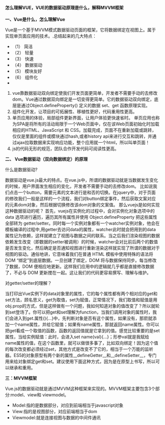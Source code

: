 #### 怎么理解VUE，VUE的数据驱动原理是什么，解释MVVM框架

**一、Vue是什么，怎么理解Vue**

Vue是一个基于MVVM模式数据驱动页面的框架，它将数据绑定在视图上。属于实现单页面应用的技术。.总结起来的几大特点：
- （1） 简洁 
- （2） 轻量 
- （3） 快速 
- （4） 数据驱动 
- （5） 模块友好 
- （6） 组件化
- 
1. vue靠数据驱动双向绑定使我们开发页面更简单，开发者不需要手动的去修改dom。Vue通过数据双向绑定是一切变得更简单。它的数据驱动双向绑定，底层是通过Object.defineProperty() 定义的数据 set、get 函数原理实现。
2. 组件化开发，让项目的可拓展性、移植性更好，代码重用性更高。
3. 单页应用的体验，局部组件更新界面，让用户体验更快速省时。
单页应用也称为SPA是将所有的活动局限于一个Web页面中，仅在该Web页面初始化时加载相应的HTML、JavaScript 和 CSS。加载完成，页面不在重新加载或跳转，仅仅是里面的组件或模块通过hash,或者history api来进行交互和跳转，并通过ajax拉取数据来实现响应功能，整个应用就一个html，所以叫单页面！
4. js的代码无形的规范，团队合作开发代码可阅读性更高。


**二、 Vue数据驱动（双向数据绑定）的原理**

什么是数据驱动?

数据驱动是vue.js最大的特点。在vue.js中，所谓的数据驱动就是当数据发生变化的时候，用户界面发生相应的变化，开发者不需要手动的去修改dom。
比如说我们点击一个button，需要元素的文本进行是和否的切换。在jquery中，对于页面的修改我们一般是这样的一个流程，我们对button绑定事件，然后获取文案对应的元素dom对象，然后根据切换修改该dom对象的文案值。
那么vuejs是如何实现这种数据驱动的呢？
首先，vuejs在实例化的过程中，会对实例化对象选项中的data 选项进行遍历，遍历其所有属性并使用 Object.defineProperty 把这些属性全部转为 getter/setter。同时每一个实例对象都有一个watcher实例对象，他会在模板编译的过程中,用getter去访问data的属性，watcher此时就会把用到的data属性记为依赖，这样就建立了视图与数据之间的联系。当之后我们渲染视图的数据依赖发生改变（即数据的setter被调用）的时候，watcher会对比前后两个的数值是否发生变化，然后确定是否通知视图进行重新渲染这样就实现了所谓的数据对于视图的驱动。通俗地讲，它意味着我们在普通 HTML 模板中使用特殊的语法将 DOM “绑定”到底层数据。一旦创建了绑定，DOM 将与数据保持同步。每当修改了数据，DOM 便相应地更新。这样我们应用中的逻辑就几乎都是直接修改数据了，不必与 DOM 更新搅在一起。这让我们的代码更容易撰写、理解与维护。

对getter/setter的理解？

当打印出Vue实例下的data对象里的属性，它的每个属性都有两个相对应的get和set方法，顾名思义，get为取值，set为赋值，正常情况下，我们取值和赋值是用obj.prop的方式，但是这样做有一个问题，我如何知道对象的值改变了？所以就轮到set登场了。你可以把get和set理解为function，当我们调用对象的属性时，我们会进入到get.属性(){...}中，先判断对象是否有这个属性，如果没有，那麽就添加一个name属性，并给它赋值；如果有name属性，那就返回name属性。你可以把get看成一个取值的函数，函数的返回值就是它拿到的值。感觉比较重要的是set属性，当给实例赋值：此时，会进入set name(val){...}；形参val就是我赋给name属性的值，在这个函数里，就可以做很多事了，比如双向绑定！因为这个值的每次改变都必须经过set，其他方式是改变不了它的，相当于一个万能的监听器。ES5的对象原型有两个新的属性__defineGetter__和__defineSetter__，专门用来给对象绑定get和set。建议使用下面这种方式，因为是在原型上书写，所以可以继承和重用。


**三：MVVM框架**

Vue.js的数据驱动就是通过MVVM这种框架来实现的。MVVM框架主要包含3个部分:model、view和 viewmodel。
- Model:指的是数据部分，对应到前端相当于javascript对象
- View:指的是视图部分，对应前端相当于dom
- Viewmodel:就是连接视图与数据的中间件通讯